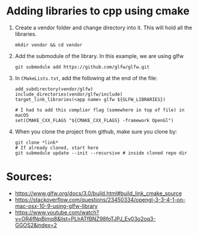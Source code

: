 # Adding libraries to cpp using cmake

1. Create a vendor folder and change directory into it. This will hold all the libraries.
    ```shell
    mkdir vendor && cd vendor
    ```
1. Add the submodule of the library. In this example, we are using glfw
    ```shell
   git submodule add https://github.com/glfw/glfw.git 
   ```
1. In ```CMakeLists.txt```, add the following at the end of the file:
   ```
   add_subdirectory(vendor/glfw)
   include_directories(vendor/glfw/include)
   target_link_libraries(<app name> glfw ${GLFW_LIBRARIES}) 
   
   # I had to add this complier flag (somewhere in top of file) in macOS
   set(CMAKE_CXX_FLAGS "${CMAKE_CXX_FLAGS} -framework OpenGl")
   ```
1. When you clone the project from github, make sure you clone by:
   ```shell
   git clone *link*
   # If already cloned, start here
   git submodule update --init --recursive # inside cloned repo dir
   ```
   
# Sources:
- https://www.glfw.org/docs/3.0/build.html#build_link_cmake_source
- https://stackoverflow.com/questions/23450334/opengl-3-3-4-1-on-mac-osx-10-9-using-glfw-library
- https://www.youtube.com/watch?v=OR4fNpBjmq8&list=PLlrATfBNZ98foTJPJ_Ev03o2oq3-GGOS2&index=2